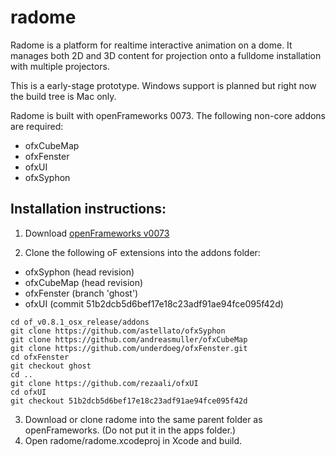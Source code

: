 radome
======

Radome is a platform for realtime interactive animation on a dome. It manages both 2D and 3D content
for projection onto a fulldome installation with multiple projectors.

This is a early-stage prototype.  Windows support is planned but right now the build tree is Mac only.

Radome is built with openFrameworks 0073.  The following non-core addons are required:
* ofxCubeMap
* ofxFenster
* ofxUI
* ofxSyphon

Installation instructions:
--------------------------

1. Download [openFrameworks v0073](http://openframeworks.cc/download/older.html)

2. Clone the following oF extensions into the addons folder:
  * ofxSyphon (head revision)
  * ofxCubeMap (head revision)
  * ofxFenster (branch 'ghost')
  * ofxUI (commit 51b2dcb5d6bef17e18c23adf91ae94fce095f42d)
  ```
  cd of_v0.8.1_osx_release/addons
  git clone https://github.com/astellato/ofxSyphon
  git clone https://github.com/andreasmuller/ofxCubeMap
  git clone https://github.com/underdoeg/ofxFenster.git
  cd ofxFenster
  git checkout ghost
  cd ..
  git clone https://github.com/rezaali/ofxUI
  cd ofxUI
  git checkout 51b2dcb5d6bef17e18c23adf91ae94fce095f42d
  ```

3. Download or clone radome into the same parent folder as openFrameworks. (Do not put it in the apps folder.)
4. Open radome/radome.xcodeproj in Xcode and build.
